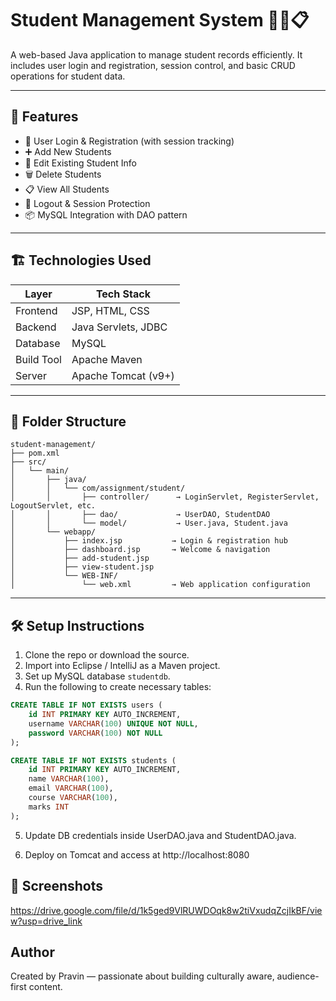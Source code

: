 # Student Management System 🧑‍🎓📋

A web-based Java application to manage student records efficiently. It includes user login and registration, session control, and basic CRUD operations for student data.

---

## 🚀 Features

- 🔐 User Login & Registration (with session tracking)
- ➕ Add New Students
- 📝 Edit Existing Student Info
- 🗑️ Delete Students
- 📋 View All Students
- 🚪 Logout & Session Protection
- 📦 MySQL Integration with DAO pattern

---

## 🏗️ Technologies Used

| Layer         | Tech Stack                     |
|---------------|--------------------------------|
| Frontend      | JSP, HTML, CSS                 |
| Backend       | Java Servlets, JDBC            |
| Database      | MySQL                          |
| Build Tool    | Apache Maven                   |
| Server        | Apache Tomcat (v9+)            |

---

## 🧩 Folder Structure

```
student-management/
├── pom.xml
├── src/
│   └── main/
│       ├── java/
│       │   └── com/assignment/student/
│       │       ├── controller/      → LoginServlet, RegisterServlet, LogoutServlet, etc.
│       │       ├── dao/             → UserDAO, StudentDAO
│       │       └── model/           → User.java, Student.java
│       └── webapp/
│           ├── index.jsp           → Login & registration hub
│           ├── dashboard.jsp       → Welcome & navigation
│           ├── add-student.jsp
│           ├── view-student.jsp
│           └── WEB-INF/
│               └── web.xml         → Web application configuration

```

---

## 🛠️ Setup Instructions

1. Clone the repo or download the source.
2. Import into Eclipse / IntelliJ as a Maven project.
3. Set up MySQL database `studentdb`.
4. Run the following to create necessary tables:

```sql
CREATE TABLE IF NOT EXISTS users (
    id INT PRIMARY KEY AUTO_INCREMENT,
    username VARCHAR(100) UNIQUE NOT NULL,
    password VARCHAR(100) NOT NULL
);

CREATE TABLE IF NOT EXISTS students (
    id INT PRIMARY KEY AUTO_INCREMENT,
    name VARCHAR(100),
    email VARCHAR(100),
    course VARCHAR(100),
    marks INT
);
```
5. Update DB credentials inside UserDAO.java and StudentDAO.java.

6. Deploy on Tomcat and access at http://localhost:8080

## 📸 Screenshots
https://drive.google.com/file/d/1k5ged9VlRUWDOqk8w2tiVxudqZcjIkBF/view?usp=drive_link

## Author
Created by Pravin — passionate about building culturally aware, audience-first content.
